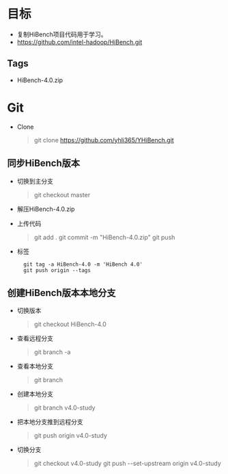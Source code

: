 目标
====================
- 复制HiBench项目代码用于学习。
- https://github.com/intel-hadoop/HiBench.git

## Tags ##
- HiBench-4.0.zip

Git
====================
- Clone
	
	> git clone https://github.com/yhli365/YHiBench.git

## 同步HiBench版本

- 切换到主分支

	> git checkout master
	
- 解压HiBench-4.0.zip

- 上传代码

	> git add .
	> git commit -m "HiBench-4.0.zip"
	> git push
	
- 标签

        git tag -a HiBench-4.0 -m 'HiBench 4.0'
        git push origin --tags

## 创建HiBench版本本地分支

- 切换版本

	> git checkout HiBench-4.0
	
- 查看远程分支

	> git branch -a
	
- 查看本地分支

	> git branch
	
- 创建本地分支

	> git branch v4.0-study
	
- 把本地分支推到远程分支

	> git push origin v4.0-study
	
- 切换分支

	> git checkout v4.0-study
	> git push --set-upstream origin v4.0-study
